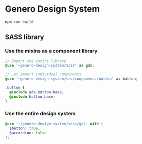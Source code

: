# Genero Design System

```sh
npm run build
```

## SASS library

### Use the mixins as a component library

```scss
// Import the entire library
@use '~genero-design-system/scss' as gds;

// …or import individual components
@use '~genero-design-system/src/components/button' as button;

.button {
  @include gds.button-base;
  @include button.base;
}
```

### Use the entire design system

```scss
@use '~/genero-design-system/scss/gds' with (
  $button: true,
  $accordion: false
);
```
